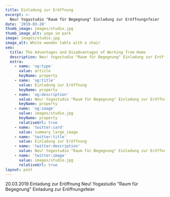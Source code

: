 ```yaml
---
title: Einladung zur Eröffnung
excerpt: >-
  Neu! Yogastudio "Raum für Begegnung" Einladung zur Eröffnungsfeier
date: '2019-03-20'
thumb_image: images/studio.jpg
thumb_image_alt: yoga im park
image: images/studio.jpg
image_alt: White wooden table with a chair
seo:
  title: The Advantages and Disadvantages of Working from Home
  description: Neu! Yogastudio "Raum für Begegnung" Einladung zur Eröffnungsfeier
  extra:
    - name: 'og:type'
      value: article
      keyName: property
    - name: 'og:title'
      value: Einladung zur Eröffnung
      keyName: property
    - name: 'og:description'
      value: Neu! Yogastudio "Raum für Begegnung" Einladung zur Eröffnungsfeier
      keyName: property
    - name: 'og:image'
      value: images/studio.jpg
      keyName: property
      relativeUrl: true
    - name: 'twitter:card'
      value: summary_large_image
    - name: 'twitter:title'
      value: Einladung zur Eröffnung
    - name: 'twitter:description'
      value: Neu! Yogastudio "Raum für Begegnung" Einladung zur Eröffnungsfeier
    - name: 'twitter:image'
      value: images/studio.jpg
      relativeUrl: true
layout: post
---
```


20.03.2019
Einladung zur Eröffnung
Neu! Yogastudio "Raum für Begegnung" Einladung zur Eröffnungsfeier
